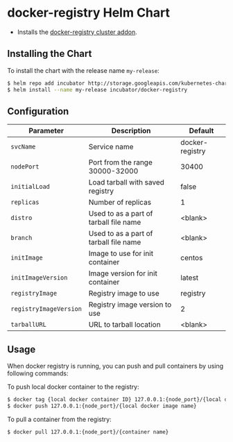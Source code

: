 # docker-registry Helm Chart

* Installs the [docker-registry cluster addon](https://github.com/kubernetes/kubernetes/tree/master/cluster/addons/registry).

## Installing the Chart

To install the chart with the release name `my-release`:

```bash
$ helm repo add incubator http://storage.googleapis.com/kubernetes-charts-incubator
$ helm install --name my-release incubator/docker-registry
```

## Configuration

| Parameter               | Description                            | Default             |
|-------------------------|----------------------------------------|---------------------|
| `svcName`               | Service name                           | docker-registry     |
| `nodePort`              | Port from the range 30000-32000        | 30400               |
| `initialLoad`           | Load tarball with saved registry        | false               |
| `replicas`              | Number of replicas                     | 1                   |
| `distro`                | Used to as a part of tarball file name | \<blank>            |
| `branch`                | Used to as a part of tarball file name | \<blank>            |
| `initImage`             | Image to use for init container        | centos              |
| `initImageVersion`      | Image version for init container       | latest              |
| `registryImage`         | Registry image to use                  | registry            |
| `registryImageVersion`  | Registry image version to use          | 2                   |
| `tarballURL`            | URL to tarball location                | \<blank>            |

## Usage

When docker registry is running, you can push and pull containers by using following commands:

To push local docker container to the registry:
```bash
$ docker tag {local docker container ID} 127.0.0.1:{node_port}/{local docker image name}
$ docker push 127.0.0.1:{node_port}/{local docker image name}
```

To pull a container from the registry:
```bash
$ docker pull 127.0.0.1:{node_port}/{container name}
